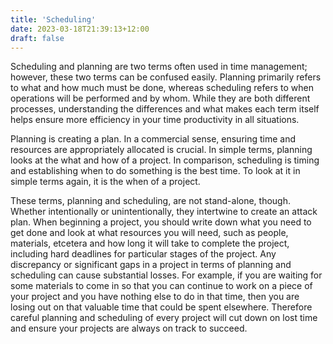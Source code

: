 ```yaml
---
title: 'Scheduling'
date: 2023-03-18T21:39:13+12:00
draft: false
---
```


Scheduling and planning are two terms often used in time management; however, these two terms can be confused easily. Planning primarily refers to what and how much must be done, whereas scheduling refers to when operations will be performed and by whom. While they are both different processes, understanding the differences and what makes each term itself helps ensure more efficiency in your time productivity in all situations.

Planning is creating a plan. In a commercial sense, ensuring time and resources are appropriately allocated is crucial. In simple terms, planning looks at the what and how of a project. In comparison, scheduling is timing and establishing when to do something is the best time. To look at it in simple terms again, it is the when of a project.

These terms, planning and scheduling, are not stand-alone, though. Whether intentionally or unintentionally, they intertwine to create an attack plan. When beginning a project, you should write down what you need to get done and look at what resources you will need, such as people, materials, etcetera and how long it will take to complete the project, including hard deadlines for particular stages of the project. Any discrepancy or significant gaps in a project in terms of planning and scheduling can cause substantial losses. For example, if you are waiting for some materials to come in so that you can continue to work on a piece of your project and you have nothing else to do in that time, then you are losing out on that valuable time that could be spent elsewhere. Therefore careful planning and scheduling of every project will cut down on lost time and ensure your projects are always on track to succeed.

